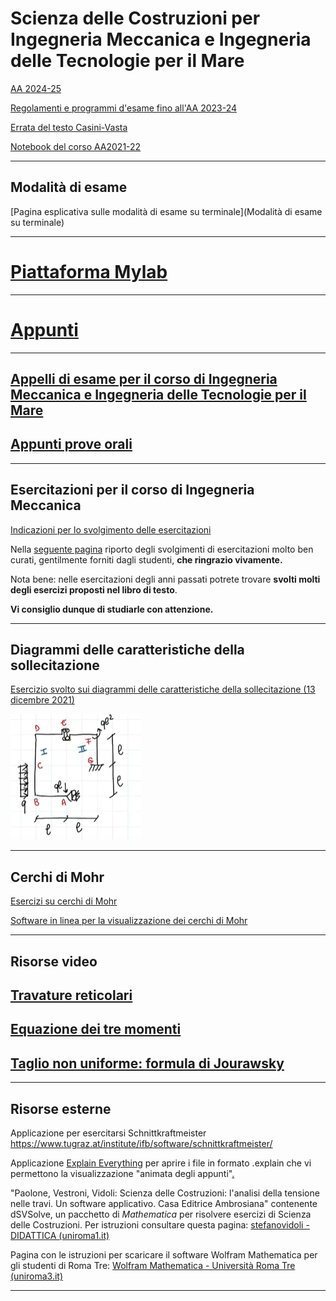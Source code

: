 # Scienza delle Costruzioni per Ingegneria Meccanica e Ingegneria delle Tecnologie per il Mare

[AA 2024-25](programmi/AA%202024-25)

[Regolamenti e programmi d'esame fino all'AA 2023-24](./programmi/index)

[Errata del testo Casini-Vasta](errata_testo.md)

[Notebook del corso AA2021-22](https://uniroma3.sharepoint.com/sites/AA2122-SCIENZADELLECOSTRUZIONI-20801971TOMASSETTI/_layouts/OneNote.aspx?id=%2Fsites%2FAA2122-SCIENZADELLECOSTRUZIONI-20801971TOMASSETTI%2FSiteAssets%2FBlocco%20appunti%20AA21-22%20-%20SCIENZA%20DELLE%20COSTRUZIONI%20-%2020801971%20%28TOMASSETTI%29&wd=target%28Sdc%20Ing%20Mec%202021-22%29)

---

## Modalità di esame

[Pagina esplicativa sulle modalità di esame su terminale](Modalità di esame su terminale)

---

# [Piattaforma Mylab](./mylab/mylab.md)

---

# [Appunti](./lezioni/classes2023-24-out)

---

## [Appelli di esame per il corso di Ingegneria Meccanica e Ingegneria delle Tecnologie per il Mare](esami/appelli_esame)

## [Appunti prove orali](./Orali/orali.md)

---

## Esercitazioni per il corso di Ingegneria Meccanica

[Indicazioni per lo svolgimento delle esercitazioni](svolgimento_esercitazioni/main.pdf) 

Nella [seguente pagina](Esercitazioni/esercitazioni.md) riporto degli svolgimenti di esercitazioni molto ben curati, gentilmente forniti dagli studenti, **che ringrazio vivamente.**

Nota bene: nelle esercitazioni degli anni passati potrete trovare **svolti molti degli esercizi proposti nel libro di testo**. 

**Vi consiglio dunque di studiarle con attenzione.**

---

## Diagrammi delle caratteristiche della sollecitazione

[Esercizio svolto sui diagrammi delle caratteristiche della sollecitazione (13 dicembre 2021)](https://web.microsoftstream.com/video/318289c4-c9d7-4a64-be66-f5cf327f5232?st=10)

![image-20211215220530455](resources.assets/image-20211215220530455.png)



---

## Cerchi di Mohr

[Esercizi su cerchi di Mohr](cerchi_di_mohr/esercizi_cerchi_di_Mohr)

[Software in linea per la visualizzazione dei cerchi di Mohr](https://mechanicalc.com/calculators/mohrs-circle/)

---

## Risorse video

## [Travature reticolari](travature_reticolari/travature_reticolari)

## [Equazione dei tre momenti](equazione_dei_tre_momenti/equazione_dei_tre_momenti.md)

## [Taglio non uniforme: formula di Jourawsky](taglio_non_uniforme/taglio_non_uniforme)

---

## Risorse esterne

Applicazione per esercitarsi Schnittkraftmeister https://www.tugraz.at/institute/ifb/software/schnittkraftmeister/

Applicazione [Explain Everything](https://explaineverything.com/) per aprire i file in formato .explain che vi permettono la visualizzazione "animata degli appunti"[.](./cg.mp4)

"Paolone, Vestroni, Vidoli: Scienza delle Costruzioni: l'analisi della tensione nelle travi. Un software applicativo. Casa Editrice Ambrosiana" contenente dSVSolve, un pacchetto di *Mathematica* per risolvere esercizi di Scienza delle Costruzioni. Per istruzioni consultare questa pagina: [stefanovidoli - DIDATTICA (uniroma1.it)](https://stefanovidoli.site.uniroma1.it/insegnamenti)

Pagina con le istruzioni per scaricare il software Wolfram Mathematica per gli studenti di Roma Tre: [Wolfram Mathematica - Università Roma Tre (uniroma3.it)](https://www.uniroma3.it/servizi/software-in-convenzione/wolfram-mathematica/)



---

<script type="text/javascript" src="https://freevisitorcounters.com/en/home/counter/905518/t/0"></script>
